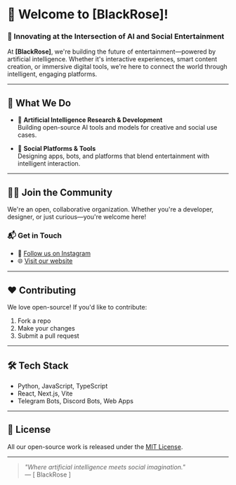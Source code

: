# 👋 Welcome to [BlackRose]!

### 🤖 Innovating at the Intersection of **AI** and **Social Entertainment**

At **[BlackRose]**, we're building the future of entertainment—powered by artificial intelligence. Whether it's interactive experiences, smart content creation, or immersive digital tools, we're here to connect the world through intelligent, engaging platforms.

---

## 🚀 What We Do

- 🧠 **Artificial Intelligence Research & Development**  
  Building open-source AI tools and models for creative and social use cases.

- 📱 **Social Platforms & Tools**  
  Designing apps, bots, and platforms that blend entertainment with intelligent interaction.

---

## 🧑‍💻 Join the Community

We're an open, collaborative organization. Whether you're a developer, designer, or just curious—you're welcome here!

### 📬 Get in Touch

- 💜 [Follow us on Instagram](#)
- 🌐 [Visit our website](#)

---

## ❤️ Contributing

We love open-source! If you'd like to contribute:
1. Fork a repo
2. Make your changes
3. Submit a pull request

---

## 🛠 Tech Stack

- Python, JavaScript, TypeScript   
- React, Next.js, Vite  
- Telegram Bots, Discord Bots, Web Apps  

---

## 📄 License

All our open-source work is released under the [MIT License](LICENSE).

---

> _"Where artificial intelligence meets social imagination."_  
> — [ BlackRose ]
